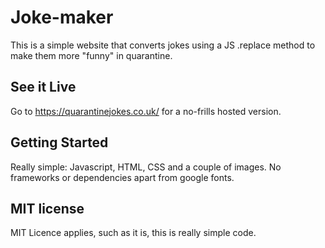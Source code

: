 # Joke-maker
This is a simple website that converts jokes using a JS .replace method to make them more "funny" in quarantine.

## See it Live
Go to https://quarantinejokes.co.uk/ for a no-frills hosted version. 

## Getting Started
Really simple: Javascript, HTML, CSS and a couple of images. No frameworks or dependencies apart from google fonts.

## MIT license
MIT Licence applies, such as it is, this is really simple code. 
